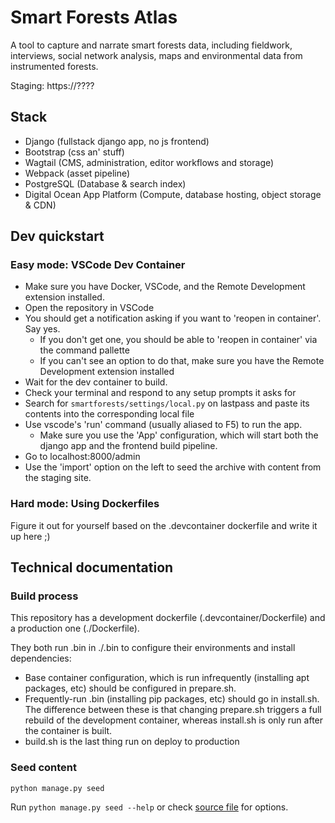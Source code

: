 # Smart Forests Atlas

A tool to capture and narrate smart forests data, including fieldwork, interviews, social network analysis, maps and environmental data from instrumented forests.

Staging: https://????

## Stack

- Django (fullstack django app, no js frontend)
- Bootstrap (css an' stuff)
- Wagtail (CMS, administration, editor workflows and storage)
- Webpack (asset pipeline)
- PostgreSQL (Database & search index)
- Digital Ocean App Platform (Compute, database hosting, object storage & CDN)

## Dev quickstart

### Easy mode: VSCode Dev Container

- Make sure you have Docker, VSCode, and the Remote Development extension installed.
- Open the repository in VSCode
- You should get a notification asking if you want to 'reopen in container'. Say yes.
  - If you don't get one, you should be able to 'reopen in container' via the command pallette
  - If you can't see an option to do that, make sure you have the Remote Development extension installed
- Wait for the dev container to build.
- Check your terminal and respond to any setup prompts it asks for
- Search for `smartforests/settings/local.py` on lastpass and paste its contents into the corresponding local file
- Use vscode's 'run' command (usually aliased to F5) to run the app.
  - Make sure you use the 'App' configuration, which will start both the django app and the frontend build pipeline.
- Go to localhost:8000/admin
- Use the 'import' option on the left to seed the archive with content from the staging site.

### Hard mode: Using Dockerfiles

Figure it out for yourself based on the .devcontainer dockerfile and write it up here ;)

## Technical documentation

### Build process

This repository has a development dockerfile (.devcontainer/Dockerfile) and a production one (./Dockerfile).

They both run .bin in ./.bin to configure their environments and install dependencies:

- Base container configuration, which is run infrequently (installing apt packages, etc) should be configured in prepare.sh.
- Frequently-run .bin (installing pip packages, etc) should go in install.sh. The difference between these is that changing prepare.sh triggers a full rebuild of the development container, whereas install.sh is only run after the container is built.
- build.sh is the last thing run on deploy to production

### Seed content

```
python manage.py seed
```

Run `python manage.py seed --help` or check [source file](./smartforests/management/commands/seed.py) for options.